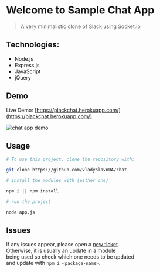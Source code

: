 # Welcome to Sample Chat App

> A very minimalistic clone of Slack using Socket.io

## Technologies:
- Node.js
- Express.js
- JavaScript
- jQuery

## Demo

Live Demo: [https://plackchat.herokuapp.com/](https://plackchat.herokuapp.com/)

![chat app demo](https://i.imgur.com/3shF9MU.png)

## Usage
```bash
# To use this project, clone the repository with:

git clone https://github.com/vladyslavnUA/chat

# install the modules with (either one)

npm i || npm install

# run the project

node app.js

```

## Issues
If any issues appear, please open a <a href="https://github.com/vladyslavnUA/chat/issues/new">new ticket</a>. <br>
Otherwise, it is usually an update in a module <br>
being used so check which one needs to be updated <br>
and update with 
```npm i <package-name>```.
